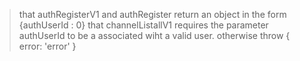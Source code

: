 > that authRegisterV1 and authRegister return an object in the form {authUserId : 0}
> that channelListallV1 requires the parameter authUserId to be a associated wiht a valid user. otherwise throw { error: 'error' }